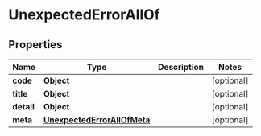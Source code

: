 

# UnexpectedErrorAllOf


## Properties

| Name | Type | Description | Notes |
|------------ | ------------- | ------------- | -------------|
|**code** | **Object** |  |  [optional] |
|**title** | **Object** |  |  [optional] |
|**detail** | **Object** |  |  [optional] |
|**meta** | [**UnexpectedErrorAllOfMeta**](UnexpectedErrorAllOfMeta.md) |  |  [optional] |



